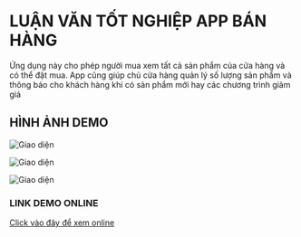 # LUẬN VĂN TỐT NGHIỆP APP BÁN HÀNG
Ứng dụng này cho phép người mua xem tất cả sản phẩm của cửa hàng và có thể đặt mua.
App cũng giúp chủ cửa hàng quản lý số lượng sản phẩm và thông báo cho khách hàng khi có sản phẩm mới hay các chương trình giảm giá

## HÌNH ẢNH DEMO
![Giao diện](https://flic.kr/p/2n6YdQP)

![Giao diện](https://live.staticflickr.com/65535/51920255115_c19daab4b2_c.jpg)

![Giao diện](https://flic.kr/p/2n6ZraN)

### LINK DEMO ONLINE
[Click vào đây để xem online](https://vimeo.com/684983642)


